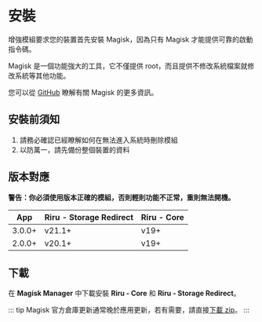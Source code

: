 # 安裝

增強模組要求您的裝置首先安裝 Magisk，因為只有 Magisk 才能提供可靠的啟動指令碼。

Magisk 是一個功能強大的工具，它不僅提供 root，而且提供不修改系統檔案就修改系統等其他功能。

您可以從 [GitHub](https://github.com/topjohnwu/Magisk) 瞭解有關 Magisk 的更多資訊。

## 安裝前須知

1. 請務必確認已經瞭解如何在無法進入系統時刪除模組
2. 以防萬一，請先備份整個裝置的資料

## 版本對應

**警告：你必須使用版本正確的模組，否則輕則功能不正常，重則無法開機。**

| App    | Riru - Storage Redirect | Riru - Core |
|--------|-------------------------|-------------|
| 3.0.0+ | v21.1+                  | v19+        |
| 2.0.0+ | v20.1+                  | v19+        |

## 下載

在 **Magisk Manager** 中下載安裝 **Riru - Core** 和 **Riru - Storage Redirect**。

::: tip
Magisk 官方倉庫更新通常晚於應用更新，若有需要，請直接[下載 zip](https://github.com/RikkaApps/StorageRedirect-assets/releases/tag/assets)。
:::